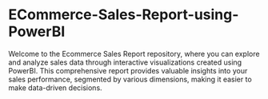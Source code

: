 # ECommerce-Sales-Report-using-PowerBI
Welcome to the Ecommerce Sales Report repository, where you can explore and analyze sales data through interactive visualizations created using PowerBI. This comprehensive report provides valuable insights into your sales performance, segmented by various dimensions, making it easier to make data-driven decisions.
